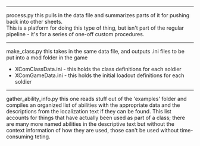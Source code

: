 ----------------------------------------------------------------------------------------------------
process.py
this pulls in the data file and summarizes parts of it for pushing back into other sheets.  
This is a platform for doing this type of thing, but isn't part of the regular pipeline - 
it's for a series of one-off custom procedures.



----------------------------------------------------------------------------------------------------
make_class.py
this takes in the same data file, and outputs .ini files to be put into a mod folder in the game
* XComClassData.ini - this holds the class definitions for each soldier
* XComGameData.ini - this holds the initial loadout definitions for each soldier

----------------------------------------------------------------------------------------------------
gather_ability_info.py
this one reads stuff out of the 'examples' folder and compiles an organized list of abilities
with the appropriate data and the descriptions from the localization text if they can be found.
This list accounts for things that have actually been used as part of a class; there are many more
named abilities in the descriptive text but without the context information of how they are used,
those can't be used without time-consuming teting.
